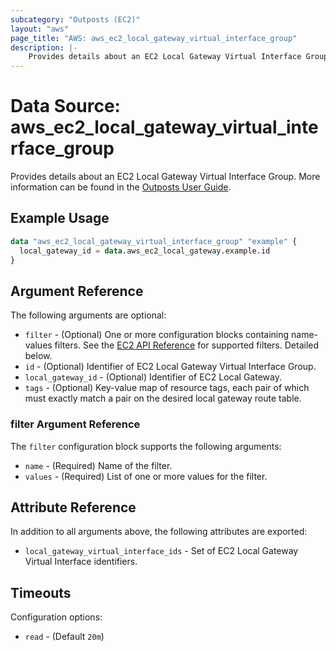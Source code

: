 ```yaml
---
subcategory: "Outposts (EC2)"
layout: "aws"
page_title: "AWS: aws_ec2_local_gateway_virtual_interface_group"
description: |-
    Provides details about an EC2 Local Gateway Virtual Interface Group
---
```


# Data Source: aws_ec2_local_gateway_virtual_interface_group

Provides details about an EC2 Local Gateway Virtual Interface Group. More information can be found in the [Outposts User Guide](https://docs.aws.amazon.com/outposts/latest/userguide/outposts-networking-components.html#routing).

## Example Usage

```terraform
data "aws_ec2_local_gateway_virtual_interface_group" "example" {
  local_gateway_id = data.aws_ec2_local_gateway.example.id
}
```

## Argument Reference

The following arguments are optional:

* `filter` - (Optional) One or more configuration blocks containing name-values filters. See the [EC2 API Reference](https://docs.aws.amazon.com/AWSEC2/latest/APIReference/API_DescribeLocalGatewayVirtualInterfaceGroups.html) for supported filters. Detailed below.
* `id` - (Optional) Identifier of EC2 Local Gateway Virtual Interface Group.
* `local_gateway_id` - (Optional) Identifier of EC2 Local Gateway.
* `tags` - (Optional) Key-value map of resource tags, each pair of which must exactly match a pair on the desired local gateway route table.

### filter Argument Reference

The `filter` configuration block supports the following arguments:

* `name` - (Required) Name of the filter.
* `values` - (Required) List of one or more values for the filter.

## Attribute Reference

In addition to all arguments above, the following attributes are exported:

* `local_gateway_virtual_interface_ids` - Set of EC2 Local Gateway Virtual Interface identifiers.

## Timeouts

Configuration options:

- `read` - (Default `20m`)
